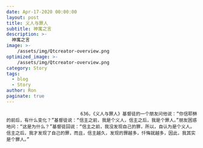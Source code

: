 ```yaml
---
date: Apr-17-2020 00:00:00
layout: post
title: 义人与罪人
subtitle: 神寓之言
description: >-
  神寓之言
image: >-
    /assets/img/Qtcreator-overview.png
optimized_image: >-
    /assets/img/Qtcreator-overview.png
category: Story
tags:
  - blog
  - Story
author: Ron
paginate: true
---
```


							　　636，《义人与罪人》基督徒的一个朋友问他说：“你信耶稣的前后，有什么变化？”基督徒说：“信主之前，我是个义人，信主之后，我是个罪人。”朋友困惑地问：“这是为什么？”基督徒回说：“信主之前，我没发现自己的罪，所以，自认为是个义人。信主之后，我才发现了自己的罪，而且，信主越久，发现的罪越多，忏悔就越多，因此，我其实是个罪人。”
							
							
						
